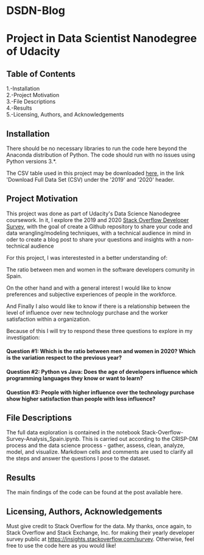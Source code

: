 # DSDN-Blog



# Project in Data Scientist Nanodegree of Udacity

## Table of Contents


1.-Installation  
2.-Project Motivation  
3.-File Descriptions  
4.-Results  
5.-Licensing, Authors, and Acknowledgements  

## Installation
There should be no necessary libraries to run the code here beyond the Anaconda distribution of Python. The code should run with no issues using Python versions 3.*.

The CSV table used in this project may be downloaded [here](https://insights.stackoverflow.com/survey), in the link 'Download Full Data Set (CSV) under the '2019' and '2020' header.

## Project Motivation
This project was done as part of Udacity's Data Science Nanodegree coursework. In it, I explore the 2019 and 2020 [Stack Overflow Developer Survey](https://insights.stackoverflow.com/survey), with the goal of create a Github repository to share your code and data wrangling/modeling techniques, with a technical audience in mind in oder to create a blog post to share your questions and insights with a non-technical audience

For this project, I was interestested in a better understanding of:


The ratio between men and women in the software developers comunity in Spain.

On the other hand and with a general interest I would like to know preferences and subjective experiences of people in the workforce. 

And Finally I also would like to know if there is a relationship between the level of influence over new technology purchase and the worker satisfaction within a organization.

Because of this I will try to respond these three questions to explore in my investigation:

#### Question #1: Which is the ratio between men and women in 2020? Which is the variation respect to the previous year?

#### Question #2: Python vs Java: Does the age of developers influence which programming languages they know or want to learn?

#### Question #3: People with higher influence over the technology purchase show higher satisfaction than people with less influence?

## File Descriptions
The full data exploration is contained in the notebook Stack-Overflow-Survey-Analysis_Spain.ipynb. This is carried out according to the CRISP-DM process and the data science process - gather, assess, clean, analyze, model, and visualize. Markdown cells and comments are used to clarify all the steps and answer the questions I pose to the dataset.


## Results
The main findings of the code can be found at the post available here.

## Licensing, Authors, Acknowledgements
Must give credit to Stack Overflow for the data.
My thanks, once again, to Stack Overflow and Stack Exchange, Inc. for making their yearly developer survey public at https://insights.stackoverflow.com/survey.
Otherwise, feel free to use the code here as you would like!
